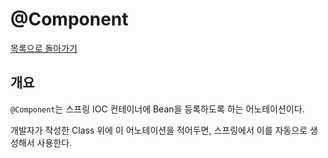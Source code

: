 # @Component

[목록으로 돌아가기](README.md)

## 개요

`@Component`는 스프링 IOC 컨테이너에 Bean을 등록하도록 하는 어노테이션이다.

개발자가 작성한 Class 위에 이 어노테이션을 적어두면, 스프링에서 이를 자동으로 생성해서 사용한다.
